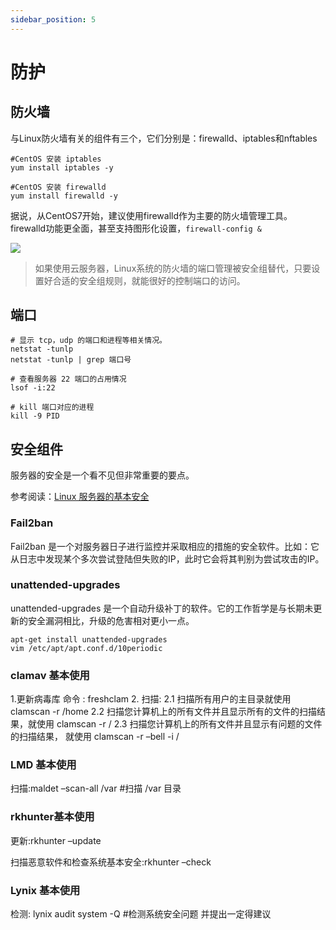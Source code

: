 ```yaml
---
sidebar_position: 5
---
```


# 防护

## 防火墙

与Linux防火墙有关的组件有三个，它们分别是：firewalld、iptables和nftables

```
#CentOS 安装 iptables
yum install iptables -y

#CentOS 安装 firewalld
yum install firewalld -y
```

据说，从CentOS7开始，建议使用firewalld作为主要的防火墙管理工具。firewalld功能更全面，甚至支持图形化设置，`firewall-config &`

![](https://libs.websoft9.com/Websoft9/DocsPicture/zh/linux/firewalld-gui-websoft9.png)


> 如果使用云服务器，Linux系统的防火墙的端口管理被安全组替代，只要设置好合适的安全组规则，就能很好的控制端口的访问。

## 端口

```
# 显示 tcp，udp 的端口和进程等相关情况。
netstat -tunlp
netstat -tunlp | grep 端口号

# 查看服务器 22 端口的占用情况
lsof -i:22

# kill 端口对应的进程
kill -9 PID
```

## 安全组件

服务器的安全是一个看不见但非常重要的要点。

参考阅读：[Linux 服务器的基本安全](https://sollove.com/2013/03/03/my-first-5-minutes-on-a-server-or-essential-security-for-linux-servers/)

### Fail2ban

Fail2ban 是一个对服务器日子进行监控并采取相应的措施的安全软件。比如：它从日志中发现某个多次尝试登陆但失败的IP，此时它会将其判别为尝试攻击的IP。

### unattended-upgrades

unattended-upgrades 是一个自动升级补丁的软件。它的工作哲学是与长期未更新的安全漏洞相比，升级的危害相对更小一点。
```
apt-get install unattended-upgrades
vim /etc/apt/apt.conf.d/10periodic
```

### clamav 基本使用
1.更新病毒库 命令 : freshclam 2\. 扫描: 2.1 扫描所有用户的主目录就使用 clamscan -r /home 2.2 扫描您计算机上的所有文件并且显示所有的文件的扫描结果，就使用 clamscan -r / 2.3 扫描您计算机上的所有文件并且显示有问题的文件的扫描结果， 就使用 clamscan -r –bell -i /

### LMD 基本使用

扫描:maldet –scan-all /var #扫描 /var 目录

### rkhunter基本使用

更新:rkhunter –update

扫描恶意软件和检查系统基本安全:rkhunter –check

### Lynix 基本使用

检测: lynix audit system -Q #检测系统安全问题 并提出一定得建议